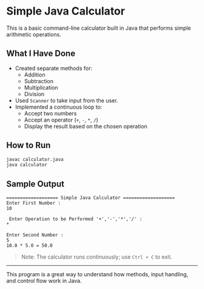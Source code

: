 # Simple Java Calculator

This is a basic command-line calculator built in Java that performs simple arithmetic operations.

##  What I Have Done

- Created separate methods for:
  -  Addition
  -  Subtraction
  -  Multiplication
  -  Division
- Used `Scanner` to take input from the user.
- Implemented a continuous loop to:
  - Accept two numbers
  - Accept an operator (`+`, `-`, `*`, `/`)
  - Display the result based on the chosen operation

##  How to Run

```bash
javac calculator.java
java calculator
```

##  Sample Output

```
=================== Simple Java Calculator ===================
Enter First Number : 
10

 Enter Operation to be Performed '+','-','*','/' :
*

Enter Second Number : 
5
10.0 * 5.0 = 50.0
```

> Note: The calculator runs continuously; use `Ctrl + C` to exit.

---

This program is a great way to understand how methods, input handling, and control flow work in Java.
